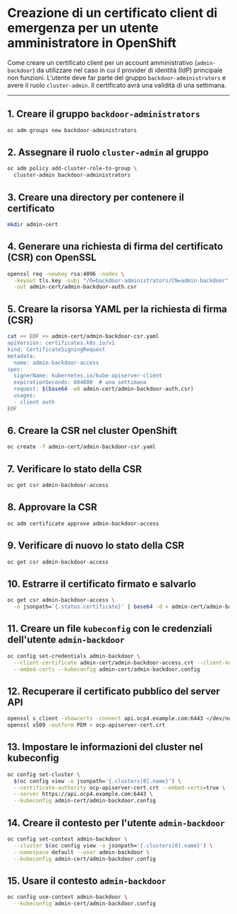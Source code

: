 
# Creazione di un certificato client di emergenza per un utente amministratore in OpenShift

Come creare un certificato client per un account amministrativo (`admin-backdoor`) da utilizzare nel caso in cui il provider di identità (IdP) principale non funzioni. L'utente deve far parte del gruppo `backdoor-administrators` e avere il ruolo `cluster-admin`. Il certificato avrà una validità di una settimana.

---

## 1. Creare il gruppo `backdoor-administrators`

```bash
oc adm groups new backdoor-administrators
```

## 2. Assegnare il ruolo `cluster-admin` al gruppo

```bash
oc adm policy add-cluster-role-to-group \
  cluster-admin backdoor-administrators
```

## 3. Creare una directory per contenere il certificato

```bash
mkdir admin-cert
```

## 4. Generare una richiesta di firma del certificato (CSR) con OpenSSL

```bash
openssl req -newkey rsa:4096 -nodes \
  -keyout tls.key -subj "/O=backdoor-administrators/CN=admin-backdoor" \
  -out admin-cert/admin-backdoor-auth.csr
```

## 5. Creare la risorsa YAML per la richiesta di firma (CSR)

```bash
cat << EOF >> admin-cert/admin-backdoor-csr.yaml
apiVersion: certificates.k8s.io/v1
kind: CertificateSigningRequest
metadata:
  name: admin-backdoor-access
spec:
  signerName: kubernetes.io/kube-apiserver-client
  expirationSeconds: 604800  # una settimana
  request: $(base64 -w0 admin-cert/admin-backdoor-auth.csr)
  usages:
  - client auth
EOF
```

## 6. Creare la CSR nel cluster OpenShift

```bash
oc create -f admin-cert/admin-backdoor-csr.yaml
```

## 7. Verificare lo stato della CSR

```bash
oc get csr admin-backdoor-access
```

## 8. Approvare la CSR

```bash
oc adm certificate approve admin-backdoor-access
```

## 9. Verificare di nuovo lo stato della CSR

```bash
oc get csr admin-backdoor-access
```

## 10. Estrarre il certificato firmato e salvarlo

```bash
oc get csr admin-backdoor-access \
  -o jsonpath='{.status.certificate}' | base64 -d > admin-cert/admin-backdoor-access.crt
```

## 11. Creare un file `kubeconfig` con le credenziali dell'utente `admin-backdoor`

```bash
oc config set-credentials admin-backdoor \
  --client-certificate admin-cert/admin-backdoor-access.crt --client-key tls.key \
  --embed-certs --kubeconfig admin-cert/admin-backdoor.config
```

## 12. Recuperare il certificato pubblico del server API

```bash
openssl s_client -showcerts -connect api.ocp4.example.com:6443 </dev/null 2>/dev/null | \
openssl x509 -outform PEM > ocp-apiserver-cert.crt
```

## 13. Impostare le informazioni del cluster nel kubeconfig

```bash
oc config set-cluster \
  $(oc config view -o jsonpath='{.clusters[0].name}') \
  --certificate-authority ocp-apiserver-cert.crt --embed-certs=true \
  --server https://api.ocp4.example.com:6443 \
  --kubeconfig admin-cert/admin-backdoor.config
```

## 14. Creare il contesto per l'utente `admin-backdoor`

```bash
oc config set-context admin-backdoor \
  --cluster $(oc config view -o jsonpath='{.clusters[0].name}') \
  --namespace default --user admin-backdoor \
  --kubeconfig admin-cert/admin-backdoor.config
```

## 15. Usare il contesto `admin-backdoor`

```bash
oc config use-context admin-backdoor \
  --kubeconfig admin-cert/admin-backdoor.config
```
